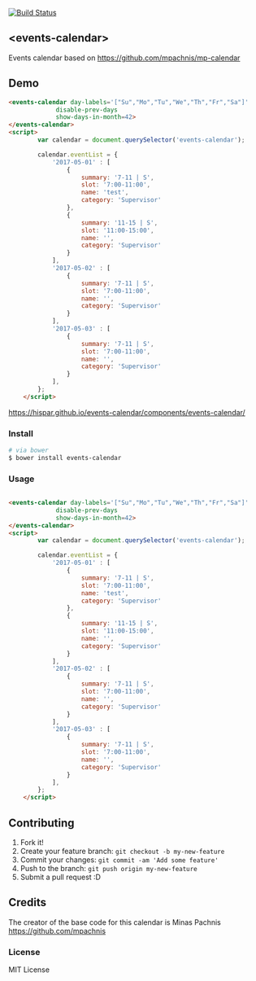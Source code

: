 [![Build Status](https://travis-ci.org/Hispar/events-calendar.svg?branch=master)](https://travis-ci.org/Hispar/events-calendar)
<!-- [![Published on webcomponents.org](https://img.shields.io/badge/webcomponents.org-published-blue.svg)](https://www.webcomponents.org/element/mpachnis/mp-calendar) -->


## &lt;events-calendar&gt;

Events calendar based on https://github.com/mpachnis/mp-calendar

## Demo

<!---
```
<custom-element-demo>
  <template>
    <script src="../webcomponentsjs/webcomponents-lite.js"></script>
    <link rel="import" href="events-calendar.html">
    <next-code-block></next-code-block>
  </template>
</custom-element-demo>
```
-->
```html
<events-calendar day-labels='["Su","Mo","Tu","We","Th","Fr","Sa"]'
             disable-prev-days
             show-days-in-month=42>
</events-calendar>
<script>
        var calendar = document.querySelector('events-calendar');

        calendar.eventList = {
            '2017-05-01' : [
                {
                    summary: '7-11 | S',
                    slot: '7:00-11:00',
                    name: 'test',
                    category: 'Supervisor'
                },
                {
                    summary: '11-15 | S',
                    slot: '11:00-15:00',
                    name: '',
                    category: 'Supervisor'
                }
            ],
            '2017-05-02' : [
                {
                    summary: '7-11 | S',
                    slot: '7:00-11:00',
                    name: '',
                    category: 'Supervisor'
                }
            ],
            '2017-05-03' : [
                {
                    summary: '7-11 | S',
                    slot: '7:00-11:00',
                    name: '',
                    category: 'Supervisor'
                }
            ],
        };
    </script>
```

https://hispar.github.io/events-calendar/components/events-calendar/


### Install

```bash
# via bower
$ bower install events-calendar
```

### Usage


```html

<events-calendar day-labels='["Su","Mo","Tu","We","Th","Fr","Sa"]'
             disable-prev-days
             show-days-in-month=42>
</events-calendar>
<script>
        var calendar = document.querySelector('events-calendar');

        calendar.eventList = {
            '2017-05-01' : [
                {
                    summary: '7-11 | S',
                    slot: '7:00-11:00',
                    name: 'test',
                    category: 'Supervisor'
                },
                {
                    summary: '11-15 | S',
                    slot: '11:00-15:00',
                    name: '',
                    category: 'Supervisor'
                }
            ],
            '2017-05-02' : [
                {
                    summary: '7-11 | S',
                    slot: '7:00-11:00',
                    name: '',
                    category: 'Supervisor'
                }
            ],
            '2017-05-03' : [
                {
                    summary: '7-11 | S',
                    slot: '7:00-11:00',
                    name: '',
                    category: 'Supervisor'
                }
            ],
        };
    </script>

```
## Contributing

1. Fork it!
2. Create your feature branch: `git checkout -b my-new-feature`
3. Commit your changes: `git commit -am 'Add some feature'`
4. Push to the branch: `git push origin my-new-feature`
5. Submit a pull request :D


## Credits

The creator of the base code for this calendar is Minas Pachnis https://github.com/mpachnis

### License

MIT License

